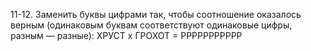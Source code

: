 11-12. Заменить буквы цифрами так, чтобы соотношение оказалось
верным (одинаковым буквам соответствуют одинаковые цифры,
разным — разные):
                           ХРУСТ x ГРОХОТ = РРРРРРРРРРР
